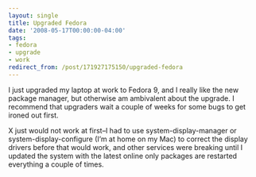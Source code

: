 ```yaml
---
layout: single
title: Upgraded Fedora
date: '2008-05-17T00:00:00-04:00'
tags:
- fedora
- upgrade
- work
redirect_from: /post/171927175150/upgraded-fedora
---
```

I just upgraded my laptop at work to Fedora 9, and I really like the new package manager, but otherwise am ambivalent about the upgrade. I recommend that upgraders wait a couple of weeks for some bugs to get ironed out first.

X just would not work at first&ndash;I had to use system-display-manager or system-display-configure (I&rsquo;m at home on my Mac) to correct the display drivers before that would work, and other services were breaking until I updated the system with the latest online only packages are restarted everything a couple of times.
